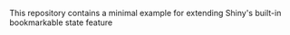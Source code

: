 This repository contains a minimal example for extending Shiny's built-in bookmarkable state feature
